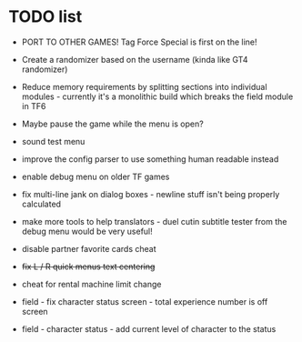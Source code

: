 # TODO list

- PORT TO OTHER GAMES! Tag Force Special is first on the line!

- Create a randomizer based on the username (kinda like GT4 randomizer)

- Reduce memory requirements by splitting sections into individual modules - currently it's a monolithic build which breaks the field module in TF6

- Maybe pause the game while the menu is open?

- sound test menu

- improve the config parser to use something human readable instead

- enable debug menu on older TF games

- fix multi-line jank on dialog boxes - newline stuff isn't being properly calculated

- make more tools to help translators - duel cutin subtitle tester from the debug menu would be very useful!

- disable partner favorite cards cheat

- ~~fix L / R quick menus text centering~~

- cheat for rental machine limit change

- field - fix character status screen - total experience number is off screen

- field - character status - add current level of character to the status
